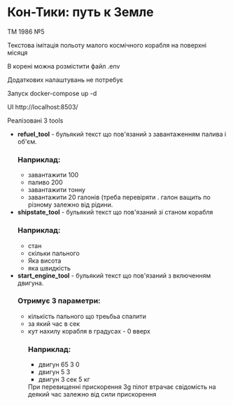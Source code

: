  <h1>Кон-Тики: путь к Земле</h1>
ТМ 1986 №5

Текстова імітація польоту малого космічного корабля на поверхні місяця

В  корені можна розмістити файл .env

Додаткових налаштувань не потребує

<p>Запуск docker-compose up -d</p> 
<p>UI http://localhost:8503/</>

Реалізовані 3 tools
<ul>
<li><strong>refuel_tool</strong> - бульякий текст що пов'язаний з завантаженням палива і об'єм. 
    <h3>Наприклад:</h3>
    <ul>
     <li>завантажити 100</li>
     <li>паливо 200</li>
     <li>завантажити тонну</li>
     <li>завантажити 20 галонів (треба перевіряти . галон ващить по різному залежно від рідини.</li>
    </ul>
</li>


<li><strong>shipstate_tool</strong> - бульякий текст що пов'язаний зі станом корабля
    <h3>Наприклад:</h3>
    <ul>
     <li>стан</li>
     <li>скільки пального</li>
     <li>Яка висота</li>
     <li>яка швидкість</li>
    </ul>
</li>
<li><strong>start_engine_tool</strong> - бульякий текст що пов'язаний з  включенням двигуна. 
     <h3>Отримує 3 параметри:</h3>
    <ul>
     <li>кількість пального що треьбьа спалити</li>
     <li>за який час в сек</li>
     <li>кут нахилу корабля в градусах - 0 вверх</li>
    </ul>
    <ul>
    <h3>Наприклад:</h3>
    <ul>
     <li>двигун 65 3 0</li>
     <li>двигун 5 3 </li>
     <li>двигун 3 сек 5 кг </li>
    </ul>
    При перевищенні прискорення 3g пілот втрачає свідомість на деякий час залежно від сили прискорення
</li>

</ul>
